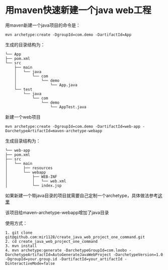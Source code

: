 # 用maven快速新建一个java web工程

用maven新建一个java项目的命令是：

	mvn archetype:create -DgroupId=com.demo -DartifactId=App

生成的目录结构为：
	
	└── App
    ├── pom.xml
    └── src
        ├── main
        │   └── java
        │       └── com
        │           └── demo
        │               └── App.java
        └── test
            └── java
                └── com
                    └── demo
                        └── AppTest.java

新建一个web项目

	mvn archetype:create -DgroupId=com.demo -DartifactId=web-app -DarchetypeArtifactId=maven-archetype-webapp

生成目录结构为：

	└── web-app
    ├── pom.xml
    ├── src
    │   └── main
    │       ├── resources
    │       └── webapp
    │           ├── WEB-INF
    │           │   └── web.xml
    │           └── index.jsp
		
		

如果新建一个带java目录的项目就需要自己定制一个archetype，具体做法参考[这里](http://maven.apache.org/guides/mini/guide-creating-archetypes.html)

该项目给maven-archetype-webapp增加了java目录

使用方式：

	1. git clone git@github.com:mir1128/create_java_web_project_one_command.git
	2. cd create_java_web_project_one_command
	3. mvn install
	4. mvn archetype:generate -DarchetypeGroupId=com.loobo -DarchetypeArtifactId=AutoGenerateJavaWebProject -DarchetypeVersion=1.0 -DgroupId=your.group.id -DartifactId=your_artifactId -DinteractiveMode=false